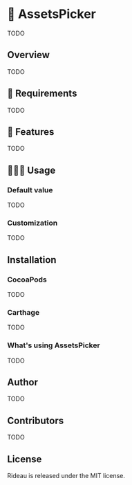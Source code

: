 # 📸 AssetsPicker

TODO

## Overview

TODO

## 🔶 Requirements

TODO

## 📱 Features

TODO

## 👨🏻‍💻 Usage

### Default value

TODO

### Customization

TODO

## Installation

### CocoaPods

TODO

### Carthage

TODO

### What's using AssetsPicker


TODO
## Author

TODO

## Contributors

TODO

## License

Rideau is released under the MIT license.
